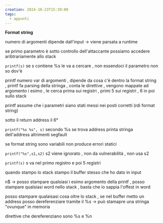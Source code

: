 ```yaml
---
creation: 2024-10-23T15:39:00
tags:
  - appunti
---
```

**Format string** 

numero di argomenti dipende dall'input -> viene parsata a runtime 

se primo parametro è sotto controllo dell'attaccante possiamo accedere aribtrariamente allo stack

`printf(s)` se s contiene %s le va a cercare , non essendoci il parametro non so dov'è 

printf numero var di argomenti , dipende da cosa c'è dentro la format string , printf fa parsing della stringa , conta le direttive , vengono mappate ad argomento i esimo , le cerca prima sui registri , primi 5 sui registri , 6 in poi sullo stack

printf assume che i parametri siano stati messi nei posti corretti (rdi format string)

sotto il return address il 6° 

`printf("%s %s", s)` secondo %s se trova address printa stringa dell'address altrimenti segfault 

se format string sono variabili non produce errori statici

`printf("%s",s1,s2)` s2 viene ignorato , non da vulnerabilità , non usa s2

`printf(s)` s va nel primo registro e poi 5 registri 

quando stampo lo stack stampo il buffer stesso che ho dato in input 

n\$ -> posso stampare qualsiasi i esimo argomento della printf , posso stampare qualsiasi word nello stack , basta che io sappia l'offest in word 

posso stampare qualaisasi cosa oltre lo stack , se nel buffer metto un address posso dereferenziare tramite il %s -> può stamapre una stringa "ovunque" in memoria 

direttive che dereferenziano sono %s e %n